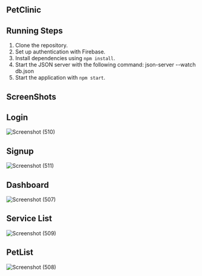 ## PetClinic 

## Running Steps
1. Clone the repository.
2. Set up authentication with Firebase.
3. Install dependencies using `npm install`.
4. Start the JSON server with the following command:
json-server --watch db.json
5. Start the application with `npm start`.

## ScreenShots
## Login

![Screenshot (510)](https://github.com/ishwersharma13/petclicic/assets/103954615/b94867b9-beae-4c74-b5c5-27813ede6346)

## Signup
![Screenshot (511)](https://github.com/ishwersharma13/petclicic/assets/103954615/6db08438-84a3-41e1-b9a3-34abc3285b5d)

## Dashboard
![Screenshot (507)](https://github.com/ishwersharma13/petclicic/assets/103954615/423149d1-8ba3-4e9f-9299-f93001c69091)


## Service List
![Screenshot (509)](https://github.com/ishwersharma13/petclicic/assets/103954615/5b9d693e-1ca0-4c1c-8027-79399e6e4ae0)

## PetList
![Screenshot (508)](https://github.com/ishwersharma13/petclicic/assets/103954615/be66c647-eb18-4742-8cf7-117351093556)




